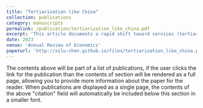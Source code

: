 ```yaml
---
title: "Tertiarization like China"
collection: publications
category: manuscripts
permalink: /publication/tertiarization_like_china.pdf
excerpt: 'This article documents a rapid shift toward services (tertiarization) of the Chinese economy since 2005, as evidenced by the significant increase in both employment and value-added shares of the service sector. Notably, our analysis reveals that a variety of measures of productivity growth have been greater in the service sector than in the manufacturing sector. Firm-level measures of dynamism corroborate this ongoing tertiarization trend, which is not limited to services used as inputs to industrial production but extends also to consumer services. These findings are robust across different growth accounting methodologies, including a recently proposed method by Fan et al. (2023) that addresses challenges associated with the measurement of quality improvements in service industries.'
date: 2023
venue: 'Annual Review of Economics'
paperurl: 'http://xilu-chen.github.io/files/tertiarization_like_china.pdf'
---
```

The contents above will be part of a list of publications, if the user clicks the link for the publication than the contents of section will be rendered as a full page, allowing you to provide more information about the paper for the reader. When publications are displayed as a single page, the contents of the above "citation" field will automatically be included below this section in a smaller font.
